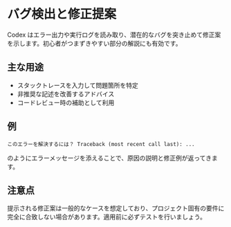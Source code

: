 # バグ検出と修正提案

Codex はエラー出力や実行ログを読み取り、潜在的なバグを突き止めて修正案を示します。初心者がつまずきやすい部分の解説にも有効です。

## 主な用途
- スタックトレースを入力して問題箇所を特定
- 非推奨な記述を改善するアドバイス
- コードレビュー時の補助として利用

## 例
```
このエラーを解決するには？ Traceback (most recent call last): ...
```
のようにエラーメッセージを添えることで、原因の説明と修正例が返ってきます。

## 注意点
提示される修正案は一般的なケースを想定しており、プロジェクト固有の要件に完全に合致しない場合があります。適用前に必ずテストを行いましょう。
